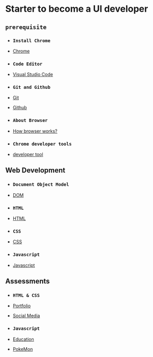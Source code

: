 # Starter to become a  UI developer

## `prerequisite`

- ### `Install Chrome`
- [Chrome](https://support.google.com/chrome/answer/95346?hl=en&co=GENIE.Platform%3DDesktop)<br>

- ### `Code Editor`
- [Visual Studio Code](https://www.youtube.com/watch?v=WPqXP_kLzpo)<br>

- ### `Git and Github`
- [Git](https://www.youtube.com/watch?v=Uszj_k0DGsg)<br>
- [Github](https://www.youtube.com/watch?v=RGOj5yH7evk&t=1s)<br>

- ### `About Browser`
- [How browser works?](https://www.youtube.com/watch?v=DuSURHrZG6I)<br>

- ### `Chrome developer tools`
- [developer tool](https://www.youtube.com/watch?v=y0ue4ZZlZwg)<br>

## Web Development

- ### `Document Object Model`
- [DOM](https://www.youtube.com/watch?v=ipkjfvl40s0)<br>

- ### `HTML`
- [HTML](https://www.youtube.com/watch?v=pQN-pnXPaVg)<br>

- ### `CSS`
- [CSS](https://www.youtube.com/watch?v=ieTHC78giGQ)<br>

- ### `Javascript`
- [Javascript](https://www.youtube.com/watch?v=PkZNo7MFNFg&t=21s)<br>

## Assessments

- ### `HTML & CSS`
- [Portfolio](https://www.youtube.com/watch?v=0YFrGy_mzjY)<br>
- [Social Media](https://www.youtube.com/watch?v=NljIHlZRTTE)<br>

- ### `Javascript`
- [Education](https://www.youtube.com/watch?v=dMZujoGxjRo)<br>
- [PokeMon](https://www.youtube.com/watch?v=T-VQUKeSU1w)<br>
